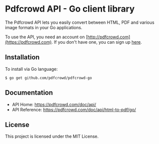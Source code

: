 # Pdfcrowd API - Go client library

The Pdfcrowd API lets you easily convert between HTML, PDF and various image
formats in your Go applications.

To use the API, you need an account on
[http://pdfcrowd.com](https://pdfcrowd.com). If you don't have one, you
can sign up [here](https://pdfcrowd.com/pricing/api/).

## Installation

To install via Go language:

    $ go get github.com/pdfcrowd/pdfcrowd-go

## Documentation

* API Home:  <https://pdfcrowd.com/doc/api/>
* API Reference:  <https://pdfcrowd.com/doc/api/html-to-pdf/go/>

## License

This project is licensed under the MIT License.
